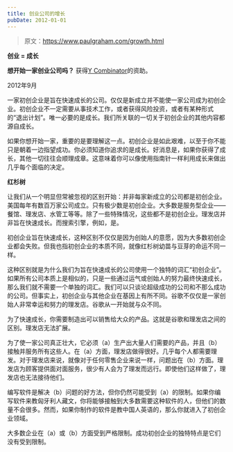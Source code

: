 ```yaml
---
title: 创业公司的增长
pubDate: 2012-01-01
---
```


> 原文：https://www.paulgraham.com/growth.html 

            
**创业 = 成长**

**想开始一家创业公司吗？** 获得[Y Combinator](http://ycombinator.com/apply.html)的资助。

2012年9月

一家初创企业是旨在快速成长的公司。仅仅是新成立并不能使一家公司成为初创企业。初创企业不一定需要从事技术工作，或者获得风险投资，或者有某种形式的“退出计划”。唯一必要的是成长。我们所关联的一切关于初创企业的其他内容都源自成长。

如果你想开始一家，重要的是要理解这一点。初创企业是如此艰难，以至于你不能只是朝着一边指望成功。你必须知道你追求的是成长。好消息是，如果你获得了成长，其他一切往往会顺理成章。这意味着你可以像使用指南针一样利用成长来做出几乎每个面临的决定。

**红杉树**

让我们从一个明显但常被忽视的区别开始：并非每家新成立的公司都是初创企业。美国每年有数百万家公司成立。只有极少数是初创企业。大多数是服务型企业——餐馆、理发店、水管工等等。除了一些特殊情况，这些都不是初创企业。理发店并非旨在快速成长。而搜索引擎，例如，是。

初创企业旨在快速成长，这种区别不仅仅是因为创始人的意愿，因为大多数初创企业都会失败。但我也指初创企业的本质不同，就像红杉树幼苗与豆芽的命运不同一样。

这种区别就是为什么我们为旨在快速成长的公司使用一个独特的词汇“初创企业”。如果所有公司本质上是相似的，只是一些通过运气或创始人的努力最终快速成长，那么我们就不需要一个单独的词汇。我们可以只谈论超级成功的公司和不那么成功的公司。但事实上，初创企业与其他企业在基因上有所不同。谷歌不仅仅是一家创始人非常幸运和努力的理发店。谷歌从一开始就与众不同。

为了快速成长，你需要制造出可以销售给大众的产品。这就是谷歌和理发店之间的区别。理发店无法扩展。

为了使一家公司真正壮大，它必须（a）生产出大量人们需要的产品，并且（b）接触并服务所有这些人。在（a）方面，理发店做得很好。几乎每个人都需要理发。对于理发店来说，就像对于任何零售企业来说一样，问题出在（b）方面。理发店为顾客提供面对面服务，很少有人会为了理发而远行。即使他们这样做了，理发店也无法接待他们。

编写软件是解决（b）问题的好方法，但你仍然可能受到（a）的限制。如果你编写软件来教匈牙利人藏文，你将能够接触到大多数需要这种软件的人，但他们的数量不会很多。然而，如果你制作的软件是教中国人英语的，那么你就进入了初创企业领域。

大多数企业在（a）或（b）方面受到严格限制。成功初创企业的独特特点是它们没有受到限制。
